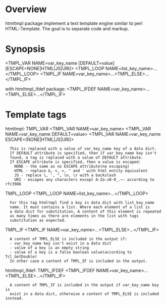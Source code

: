 Overview
=======
htmltmpl package implement a text template engine similar to perl
HTML::Template. The goal is to separate code and markup.

Synopsis
========
<TMPL_VAR NAME=var_key_name [DEFAULT=value] [ESCAPE=NONE|HTML|JS|URI]>
<TMPL_LOOP NAME=list_key_name>...</TMPL_LOOP>
<TMPL_IF NAME=var_key_name>...<TMPL_ELSE>...</TMPL_IF>

with htmltmpl_ifdef package:
<TMPL_IFDEF NAME=var_key_name>...<TMPL_ELSE>...</TMPL_IF>

Template tags
=============
htmltmpl:
  TMPL_VAR
      <TMPL_VAR NAME=var_key_name>
      <TMPL_VAR NAME=var_key_name DEFAULT=value>
      <TMPL_VAR NAME=var_key_name ESCAPE=[NONE|HTML|JS|URI]>

      This is replaced with a value of var_key_name key of a data dict.
      If DEFAULT attribute is specified, then if var_key_name key isn't
      found, a tag is replaced with a value of DEFAULT attribute.
      If ESCAPE attribute is specified, then a value is escaped:
        NONE - the same as no ESCAPE attribute(no escaping)
        HTML - replace &, <, >, " and ' with html entity equivalent
        JS - replace \, ', ", \n, \r with a backslash
        URI - escapes any characters except A-Za-z0-9_.~- according to rfc3986

  TMPL_LOOP
      <TMPL_LOOP NAME=list_key_name>...</TMPL_LOOP>

      For this tag htmltmpl find a key in data dict with list_key_name
      name. It must contains a list. Where each element of a list is
      a data dict for substitution. A content of this element is repeated
      as many times as there are elements in the list with tags
      substitution as expected.

  TMPL_IF
      <TMPL_IF NAME=var_key_name>...<TMPL_ELSE>...</TMPL_IF>

      A content of TMPL_ELSE is included in the output if:
      - var_key_name key isn't exist in a data dict
      - value of a key is an empty string
      - value of a key is a false boolean value(according to Tcl_GetDouble)
      In other case a content of TMPL_IF is included in the output.

htmltmpl_ifdef:
  TMPL_IFDEF
      <TMPL_IFDEF NAME=var_key_name>...<TMPL_ELSE>...</TMPL_IF>

      A content of TMPL_IF is included in the output if var_key_name key is
      exist in a data dict, otherwise a content of TMPL_ELSE is included instead.
